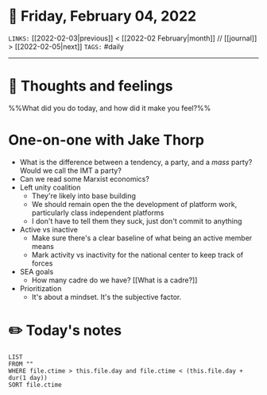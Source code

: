 # 📅 Friday, February 04, 2022
`LINKS:` [[2022-02-03|previous]] < [[2022-02 February|month]] // [[journal]] > [[2022-02-05|next]] 
`TAGS:` #daily

---
# 💭 Thoughts and feelings
%%What did you do today, and how did it make you feel?%%
 
# One-on-one with Jake Thorp
- What is the difference between a tendency, a party, and a *mass* party? Would we call the IMT a party?
- Can we read some Marxist economics?
- Left unity coalition
	- They're likely into base building
	- We should remain open the the development of platform work, particularly class independent platforms
	- I don't have to tell them they suck, just don't commit to anything
- Active vs inactive
	- Make sure there's a clear baseline of what being an active member means
	- Mark activity vs inactivity for the national center to keep track of forces
- SEA goals
	- How many cadre do we have? [[What is a cadre?]]
- Prioritization
	- It's about a mindset. It's the subjective factor. 

# ✏️ Today's notes
```dataview
LIST 
FROM ""
WHERE file.ctime > this.file.day and file.ctime < (this.file.day + dur(1 day))
SORT file.ctime
```
